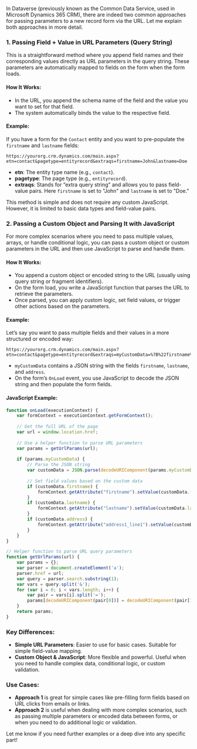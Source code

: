 In Dataverse (previously known as the Common Data Service, used in Microsoft Dynamics 365 CRM), there are indeed two common approaches for passing parameters to a new record form via the URL. Let me explain both approaches in more detail.

### 1. Passing Field + Value in URL Parameters (Query String)
This is a straightforward method where you append field names and their corresponding values directly as URL parameters in the query string. These parameters are automatically mapped to fields on the form when the form loads. 

#### How It Works:
- In the URL, you append the schema name of the field and the value you want to set for that field.
- The system automatically binds the value to the respective field.

#### Example:
If you have a form for the `Contact` entity and you want to pre-populate the `firstname` and `lastname` fields:

```plaintext
https://yourorg.crm.dynamics.com/main.aspx?etn=contact&pagetype=entityrecord&extraqs=firstname=John&lastname=Doe
```

- **etn**: The entity type name (e.g., `contact`).
- **pagetype**: The page type (e.g., `entityrecord`).
- **extraqs**: Stands for “extra query string” and allows you to pass field-value pairs. Here `firstname` is set to "John" and `lastname` is set to "Doe."

This method is simple and does not require any custom JavaScript. However, it is limited to basic data types and field-value pairs.

### 2. Passing a Custom Object and Parsing It with JavaScript
For more complex scenarios where you need to pass multiple values, arrays, or handle conditional logic, you can pass a custom object or custom parameters in the URL and then use JavaScript to parse and handle them.

#### How It Works:
- You append a custom object or encoded string to the URL (usually using query string or fragment identifiers).
- On the form load, you write a JavaScript function that parses the URL to retrieve the parameters.
- Once parsed, you can apply custom logic, set field values, or trigger other actions based on the parameters.

#### Example:
Let’s say you want to pass multiple fields and their values in a more structured or encoded way:

```plaintext
https://yourorg.crm.dynamics.com/main.aspx?etn=contact&pagetype=entityrecord&extraqs=myCustomData=%7B%22firstname%22%3A%22John%22%2C%22lastname%22%3A%22Doe%22%2C%22address%22%3A%221234%20Main%20St%22%7D
```

- `myCustomData` contains a JSON string with the fields `firstname`, `lastname`, and `address`.
- On the form’s `OnLoad` event, you use JavaScript to decode the JSON string and then populate the form fields.

#### JavaScript Example:

```javascript
function onLoad(executionContext) {
    var formContext = executionContext.getFormContext();
    
    // Get the full URL of the page
    var url = window.location.href;
    
    // Use a helper function to parse URL parameters
    var params = getUrlParams(url);
    
    if (params.myCustomData) {
        // Parse the JSON string
        var customData = JSON.parse(decodeURIComponent(params.myCustomData));
        
        // Set field values based on the custom data
        if (customData.firstname) {
            formContext.getAttribute("firstname").setValue(customData.firstname);
        }
        if (customData.lastname) {
            formContext.getAttribute("lastname").setValue(customData.lastname);
        }
        if (customData.address) {
            formContext.getAttribute("address1_line1").setValue(customData.address);
        }
    }
}

// Helper function to parse URL query parameters
function getUrlParams(url) {
    var params = {};
    var parser = document.createElement('a');
    parser.href = url;
    var query = parser.search.substring(1);
    var vars = query.split('&');
    for (var i = 0; i < vars.length; i++) {
        var pair = vars[i].split('=');
        params[decodeURIComponent(pair[0])] = decodeURIComponent(pair[1]);
    }
    return params;
}
```

### Key Differences:
- **Simple URL Parameters**: Easier to use for basic cases. Suitable for simple field-value mapping.
- **Custom Object & JavaScript**: More flexible and powerful. Useful when you need to handle complex data, conditional logic, or custom validation.

### Use Cases:
- **Approach 1** is great for simple cases like pre-filling form fields based on URL clicks from emails or links.
- **Approach 2** is useful when dealing with more complex scenarios, such as passing multiple parameters or encoded data between forms, or when you need to do additional logic or validation.

Let me know if you need further examples or a deep dive into any specific part!
